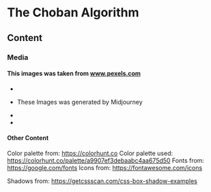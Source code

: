 # The Choban Algorithm

## Content

### Media

#### This images was taken from www.pexels.com

-
- These Images was generated by Midjourney

-
-

#### Other Content

Color palette from: https://colorhunt.co
Color palette used: https://colorhunt.co/palette/a9907ef3debaabc4aa675d50
Fonts from: https://google.com/fonts
Icons from: https://fontawesome.com/icons

Shadows from: https://getcssscan.com/css-box-shadow-examples
